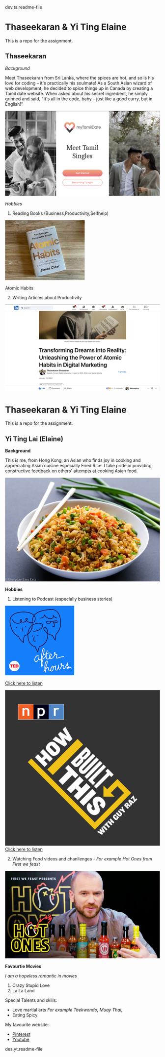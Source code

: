 dev.ts.readme-file
# Thaseekaran & Yi Ting Elaine

This is a repo for the assignment.

## Thaseekaran

_Background_

Meet Thaseekaran from Sri Lanka, where the spices are hot, and so is his love for coding – it's practically his soulmate! As a South Asian wizard of web development, he decided to spice things up in Canada by creating a Tamil date website. When asked about his secret ingredient, he simply grinned and said, "It's all in the code, baby – just like a good curry, but in English!"

![My Tamil Date](images/mytamildate.png)

_Hobbies_

1. Reading Books (Business,Productivity,Selfhelp)

![Atomic Habbits](images/download.jpeg)

Atomic Habits

2. Writing Articles about Productivity

![Screen Dhot](images/article.png)

# Thaseekaran & Yi Ting Elaine  
This is a repo for the assignment. 

## Yi Ting Lai (Elaine) 

**Background**

This is me, from Hong Kong, an Asian who finds joy in cooking and appreciating Asian cuisine especially Fried Rice. I take pride in providing constructive feedback on others' attempts at cooking Asian food.

![Fender Telecaster](images/Chinese-Fried-Rice-1.jpg)

**Hobbies**

1. Listening to Podcast (especially business stories) 

![Fender Telecaster](images/Afterhours.png)

[Click here to listen](https://podcasts.google.com/search/after%20hours) 

![Fender Telecaster](images/How_I_built_this.jpg)
[Click here to listen](https://podcasts.google.com/feed/aHR0cHM6Ly9mZWVkcy5ucHIub3JnLzUxMDMxMy9wb2RjYXN0LnhtbA)

2. Watching Food videos and chanllenges  - *For example Hot Ones from First we feast* 

![Fender Telecaster](images/Hot_wings.jpg)


**Favourtie Movies**

*I am a hopeless romantic in movies*
1. Crazy Stupid Love
2. La La Land 

Special Talents and skills:
- Love martial arts
    *For example Taekwondo, Muay Thai,*
- Eating Spicy 


My favourite website: 
- [Pinterest](https://www.pinterest.com/)
- [Youtube](https://www.youtube.com/)

des.yt.readme-file
